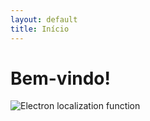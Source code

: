 ```yaml
---
layout: default
title: Início
---
```


# Bem-vindo!
![Electron localization function](/assets/ELF_01.jpg)
